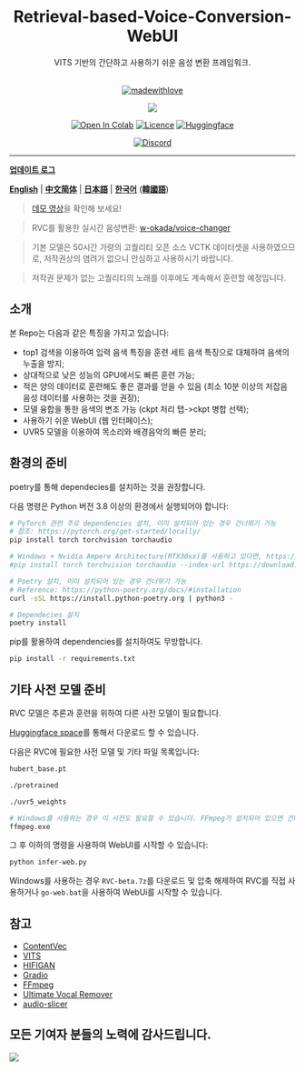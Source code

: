 <div align="center">

<h1>Retrieval-based-Voice-Conversion-WebUI</h1>
VITS 기반의 간단하고 사용하기 쉬운 음성 변환 프레임워크.<br><br>

[![madewithlove](https://forthebadge.com/images/badges/built-with-love.svg)](https://github.com/RVC-Project/Retrieval-based-Voice-Conversion-WebUI)

<img src="https://counter.seku.su/cmoe?name=rvc&theme=r34" /><br>

[![Open In Colab](https://img.shields.io/badge/Colab-F9AB00?style=for-the-badge&logo=googlecolab&color=525252)](https://colab.research.google.com/github/RVC-Project/Retrieval-based-Voice-Conversion-WebUI/blob/main/Retrieval_based_Voice_Conversion_WebUI.ipynb)
[![Licence](https://img.shields.io/github/license/RVC-Project/Retrieval-based-Voice-Conversion-WebUI?style=for-the-badge)](https://github.com/RVC-Project/Retrieval-based-Voice-Conversion-WebUI/blob/main/LICENSE)
[![Huggingface](https://img.shields.io/badge/🤗%20-Spaces-yellow.svg?style=for-the-badge)](https://huggingface.co/lj1995/VoiceConversionWebUI/tree/main/)

[![Discord](https://img.shields.io/badge/RVC%20Developers-Discord-7289DA?style=for-the-badge&logo=discord&logoColor=white)](https://discord.gg/HcsmBBGyVk)

</div>

---

[**업데이트 로그**](https://github.com/RVC-Project/Retrieval-based-Voice-Conversion-WebUI/blob/main/docs/Changelog_KO.md)

[**English**](README.en.md) | [**中文简体**](../../README.md) | [**日本語**](README.ja.md) | [**한국어**](README.ko.md) ([**韓國語**](README.ko.han.md))

> [데모 영상](https://www.bilibili.com/video/BV1pm4y1z7Gm/)을 확인해 보세요!

> RVC를 활용한 실시간 음성변환: [w-okada/voice-changer](https://github.com/w-okada/voice-changer)

> 기본 모델은 50시간 가량의 고퀄리티 오픈 소스 VCTK 데이터셋을 사용하였으므로, 저작권상의 염려가 없으니 안심하고 사용하시기 바랍니다.

> 저작권 문제가 없는 고퀄리티의 노래를 이후에도 계속해서 훈련할 예정입니다.

## 소개

본 Repo는 다음과 같은 특징을 가지고 있습니다:

- top1 검색을 이용하여 입력 음색 특징을 훈련 세트 음색 특징으로 대체하여 음색의 누출을 방지;
- 상대적으로 낮은 성능의 GPU에서도 빠른 훈련 가능;
- 적은 양의 데이터로 훈련해도 좋은 결과를 얻을 수 있음 (최소 10분 이상의 저잡음 음성 데이터를 사용하는 것을 권장);
- 모델 융합을 통한 음색의 변조 가능 (ckpt 처리 탭->ckpt 병합 선택);
- 사용하기 쉬운 WebUI (웹 인터페이스);
- UVR5 모델을 이용하여 목소리와 배경음악의 빠른 분리;

## 환경의 준비

poetry를 통해 dependecies를 설치하는 것을 권장합니다.

다음 명령은 Python 버전 3.8 이상의 환경에서 실행되어야 합니다:

```bash
# PyTorch 관련 주요 dependencies 설치, 이미 설치되어 있는 경우 건너뛰기 가능
# 참조: https://pytorch.org/get-started/locally/
pip install torch torchvision torchaudio

# Windows + Nvidia Ampere Architecture(RTX30xx)를 사용하고 있다면, https://github.com/RVC-Project/Retrieval-based-Voice-Conversion-WebUI/issues/21 에서 명시된 것과 같이 PyTorch에 맞는 CUDA 버전을 지정해야 합니다.
#pip install torch torchvision torchaudio --index-url https://download.pytorch.org/whl/cu117

# Poetry 설치, 이미 설치되어 있는 경우 건너뛰기 가능
# Reference: https://python-poetry.org/docs/#installation
curl -sSL https://install.python-poetry.org | python3 -

# Dependecies 설치
poetry install
```

pip를 활용하여 dependencies를 설치하여도 무방합니다.

```bash
pip install -r requirements.txt
```

## 기타 사전 모델 준비

RVC 모델은 추론과 훈련을 위하여 다른 사전 모델이 필요합니다.

[Huggingface space](https://huggingface.co/lj1995/VoiceConversionWebUI/tree/main/)를 통해서 다운로드 할 수 있습니다.

다음은 RVC에 필요한 사전 모델 및 기타 파일 목록입니다:

```bash
hubert_base.pt

./pretrained

./uvr5_weights

# Windows를 사용하는 경우 이 사전도 필요할 수 있습니다. FFmpeg가 설치되어 있으면 건너뛰어도 됩니다.
ffmpeg.exe
```

그 후 이하의 명령을 사용하여 WebUI를 시작할 수 있습니다:

```bash
python infer-web.py
```

Windows를 사용하는 경우 `RVC-beta.7z`를 다운로드 및 압축 해제하여 RVC를 직접 사용하거나 `go-web.bat`을 사용하여 WebUi를 시작할 수 있습니다.

## 참고

- [ContentVec](https://github.com/auspicious3000/contentvec/)
- [VITS](https://github.com/jaywalnut310/vits)
- [HIFIGAN](https://github.com/jik876/hifi-gan)
- [Gradio](https://github.com/gradio-app/gradio)
- [FFmpeg](https://github.com/FFmpeg/FFmpeg)
- [Ultimate Vocal Remover](https://github.com/Anjok07/ultimatevocalremovergui)
- [audio-slicer](https://github.com/openvpi/audio-slicer)

## 모든 기여자 분들의 노력에 감사드립니다.

<a href="https://github.com/RVC-Project/Retrieval-based-Voice-Conversion-WebUI/graphs/contributors" target="_blank">
  <img src="https://contrib.rocks/image?repo=RVC-Project/Retrieval-based-Voice-Conversion-WebUI" />
</a>
